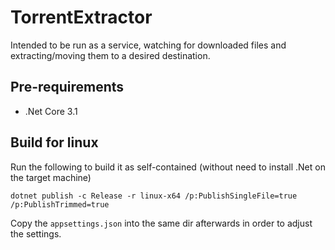 # TorrentExtractor
Intended to be run as a service, watching for downloaded files and extracting/moving them to a desired destination.

## Pre-requirements 
- .Net Core 3.1

## Build for linux
Run the following to build it as self-contained (without need to install .Net on the target machine)
```
dotnet publish -c Release -r linux-x64 /p:PublishSingleFile=true /p:PublishTrimmed=true
```
Copy the `appsettings.json` into the same dir afterwards in order to adjust the settings.
